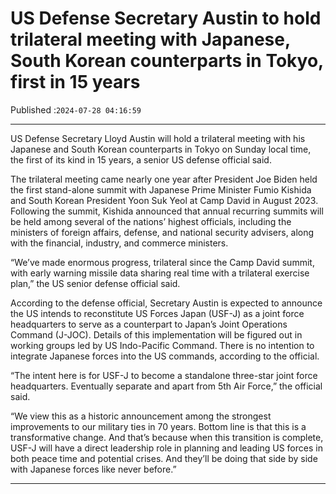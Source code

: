 # US Defense Secretary Austin to hold trilateral meeting with Japanese, South Korean counterparts in Tokyo, first in 15 years

Published :`2024-07-28 04:16:59`

---

US Defense Secretary Lloyd Austin will hold a trilateral meeting with his Japanese and South Korean counterparts in Tokyo on Sunday local time, the first of its kind in 15 years, a senior US defense official said.

The trilateral meeting came nearly one year after President Joe Biden held the first stand-alone summit with Japanese Prime Minister Fumio Kishida and South Korean President Yoon Suk Yeol at Camp David in August 2023. Following the summit, Kishida announced that annual recurring summits will be held among several of the nations’ highest officials, including the ministers of foreign affairs, defense, and national security advisers, along with the financial, industry, and commerce ministers.

“We’ve made enormous progress, trilateral since the Camp David summit, with early warning missile data sharing real time with a trilateral exercise plan,” the US senior defense official said.

According to the defense official, Secretary Austin is expected to announce the US intends to reconstitute US Forces Japan (USF-J) as a joint force headquarters to serve as a counterpart to Japan’s Joint Operations Command (J-JOC). Details of this implementation will be figured out in working groups led by US Indo-Pacific Command. There is no intention to integrate Japanese forces into the US commands, according to the official.

“The intent here is for USF-J to become a standalone three-star joint force headquarters. Eventually separate and apart from 5th Air Force,” the official said.

“We view this as a historic announcement among the strongest improvements to our military ties in 70 years. Bottom line is that this is a transformative change. And that’s because when this transition is complete, USF-J will have a direct leadership role in planning and leading US forces in both peace time and potential crises. And they’ll be doing that side by side with Japanese forces like never before.”

---

